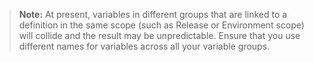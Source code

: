 > **Note:** At present, variables in different groups that are linked to a definition in the same scope (such as Release or Environment scope) will collide
  and the result may be unpredictable. Ensure that you use different names for variables across all your variable groups. 
